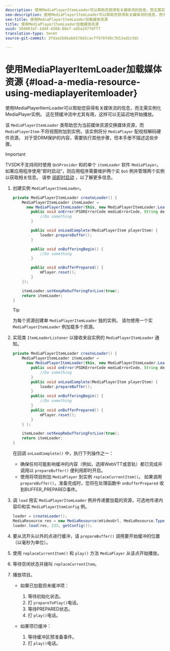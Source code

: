 ```yaml
---
description: 使用MediaPlayerItemLoader可以帮助您获得有关媒体流的信息，而无需实例化MediaPlayer实例。 这在预缓冲流中尤其有用，这样可以无延迟地开始播放。
seo-description: 使用MediaPlayerItemLoader可以帮助您获得有关媒体流的信息，而无需实例化MediaPlayer实例。 这在预缓冲流中尤其有用，这样可以无延迟地开始播放。
seo-title: 使用MediaPlayerItemLoader加载媒体资源
title: 使用MediaPlayerItemLoader加载媒体资源
uuid: 504063af-1dd4-4268-88e7-ad5a247fdff7
translation-type: tm+mt
source-git-commit: 3fdae2b6babb578d2cacff970fd9c7b53ad2c5dc

---
```



# 使用MediaPlayerItemLoader加载媒体资源 {#load-a-media-resource-using-mediaplayeritemloader}

使用MediaPlayerItemLoader可以帮助您获得有关媒体流的信息，而无需实例化MediaPlayer实例。 这在预缓冲流中尤其有用，这样可以无延迟地开始播放。

该 `MediaPlayerItemLoader` 类帮助您为当前媒体资源交换媒体资源，而 `MediaPlayerItem` 不将视图附加到实例，该实例将分 `MediaPlayer` 配视频解码硬件资源。 对于受DRM保护的内容，需要执行其他步骤，但本手册不描述这些步骤。

>[!IMPORTANT]
>
>TVSDK不支持同时使用 `QoSProvider` 和的单个 `itemLoader` 软件 `MediaPlayer`。 如果应用程序使用“即时启动”，则应用程序需要维护两个实 `QoS` 例并管理两个实例以获取相关信息。 请参 [阅即时启动](../../android-3x-content-playback-options-android2/buffering-configuration/android-3x-instant-on.md) ，以了解更多信息。

1. 创建实例 `MediaPlayerItemLoader`。

   ```java
   private MediaPlayerItemLoader createLoader() { 
       MediaPlayerItemLoader itemLoader =   
         new MediaPlayerItemLoader(this, new MediaPlayerItemLoader.LoaderListener() { 
           public void onError(PSDKErrorCode mediaErrorCode, String description) { 
               //Do something 
           } 
   
           public void onLoadComplete(MediaPlayerItem playerItem) { 
               loader.prepareBuffer(); 
           } 
   
           public void onBufferingBegin() { 
               //Do something 
           } 
   
           public void onBufferPrepared() { 
               mPlayer.reset(); 
           }  
       }); 
   
       itemLoader.setKeepRebufferingForLive(true); 
       return itemLoader; 
   } 
   ```

   >[!TIP]
   >
   >为每个资源创建单 `MediaPlayerItemLoader` 独的实例。 请勿使用一个实 `MediaPlayerItemLoader` 例加载多个资源。

1. 实现类 `ItemLoaderListener` 以接收来自实例的 `MediaPlayerItemLoader` 通知。

   ```java
   private MediaPlayerItemLoader createLoader() { 
       MediaPlayerItemLoader itemLoader =   
         new MediaPlayerItemLoader(this, new MediaPlayerItemLoader.LoaderListener() { 
           public void onError(PSDKErrorCode mediaErrorCode, String description) { 
               //Do something 
           } 
           public void onLoadComplete(MediaPlayerItem playerItem) { 
               loader.prepareBuffer(); 
           } 
           public void onBufferingBegin() { 
               //Do something 
           } 
           public void onBufferPrepared() { 
               mPlayer.reset(); 
           }  
       } ); 
   
       itemLoader.setKeepRebufferingForLive(true); 
       return itemLoader; 
   }
   ```

   在回调 `onLoadComplete()` 中，执行下列操作之一：

   * 确保任何可能影响缓冲的内容（例如，选择WebVTT或音轨）都已完成并调用以 `prepareBuffer()` 便利用即时开启。
   * 使用将项目附加 `MediaPlayer` 到实例 `replaceCurrentItem()`。
   如果调用 `prepareBuffer()`，准备完成时，您将在处理函数中 `onBufferPrepared` 收到BUFFER_PREPARED事件。
1. 调 `load` 用实 `MediaPlayerItemLoader` 例并传递要加载的资源，可选地传递内容ID和实 `MediaPlayerItemConfig` 例。

   ```java
   loader = createLoader(); 
   MediaResource res = new MediaResource(mVideoUrl, MediaResource.Type.HLS, metadata); 
   loader.load(res, 233, getConfig());
   ```

1. 要从流开头以外的点进行缓冲，请 `prepareBuffer()` 调用要开始缓冲的位置（以毫秒为单位）。
1. 使用 `replaceCurrentItem()` 和 `play()` 方法 `MediaPlayer` 从该点开始播放。
1. 等待空闲状态并拨叫 `replaceCurrentItem`。
1. 播放项目。

   * 如果已加载但未缓冲项：

      1. 等待初始化状态。
      1. 打 `prepareToPlay()`电话。
      1. 等待PREPARED状态。
      1. 打 `play()`电话。
   * 如果项已缓冲：

      1. 等待缓冲区预准备事件。
      1. 打 `play()`电话。